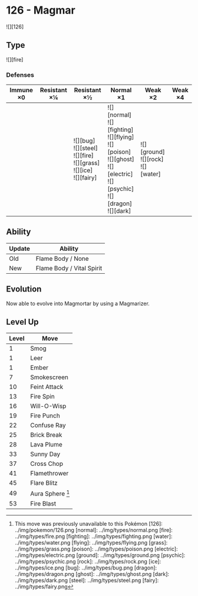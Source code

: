 # 126 - Magmar
![][126]

## Type

![][fire]

### Defenses

Immune ×0 | Resistant ×¼ | Resistant ×½                                                                         | Normal ×1                                                                                                                                         | Weak ×2                                      | Weak ×4 | 
---       | ---          | ---                                                                                  | ---                                                                                                                                               | ---                                          | ---     | 
          |              | ![][bug]<br> ![][steel]<br> ![][fire]<br> ![][grass]<br> ![][ice]<br> ![][fairy]<br> | ![][normal]<br> ![][fighting]<br> ![][flying]<br> ![][poison]<br> ![][ghost]<br> ![][electric]<br> ![][psychic]<br> ![][dragon]<br> ![][dark]<br> | ![][ground]<br> ![][rock]<br> ![][water]<br> |         | 

## Ability

Update | Ability                   | 
---    | ---                       | 
Old    | Flame Body / None         | 
New    | Flame Body / Vital Spirit | 

## Evolution
Now able to evolve into Magmortar by using a Magmarizer.

## Level Up

Level | Move             | 
---   | ---              | 
1     | Smog             | 
1     | Leer             | 
1     | Ember            | 
7     | Smokescreen      | 
10    | Feint Attack     | 
13    | Fire Spin        | 
16    | Will-O-Wisp      | 
19    | Fire Punch       | 
22    | Confuse Ray      | 
25    | Brick Break      | 
28    | Lava Plume       | 
33    | Sunny Day        | 
37    | Cross Chop       | 
41    | Flamethrower     | 
45    | Flare Blitz      | 
49    | Aura Sphere [^1] | 
53    | Fire Blast       | 

[^1]: This move was previously unavailable to this Pokémon
[126]: ../img/pokemon/126.png
[normal]: ../img/types/normal.png
[fire]: ../img/types/fire.png
[fighting]: ../img/types/fighting.png
[water]: ../img/types/water.png
[flying]: ../img/types/flying.png
[grass]: ../img/types/grass.png
[poison]: ../img/types/poison.png
[electric]: ../img/types/electric.png
[ground]: ../img/types/ground.png
[psychic]: ../img/types/psychic.png
[rock]: ../img/types/rock.png
[ice]: ../img/types/ice.png
[bug]: ../img/types/bug.png
[dragon]: ../img/types/dragon.png
[ghost]: ../img/types/ghost.png
[dark]: ../img/types/dark.png
[steel]: ../img/types/steel.png
[fairy]: ../img/types/fairy.png
